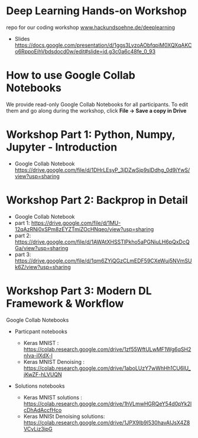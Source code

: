 # Deep Learning Hands-on Workshop
repo for our coding workshop www.hackundsoehne.de/deeplearning

* Slides
https://docs.google.com/presentation/d/1ggs3LvzoAObfqpiM0XQXqAKCo6RppoEihVbdsdocd0w/edit#slide=id.g3c0a6c48fe_0_93


# How to use Google Collab Notebooks
We provide read-only Google Collab Notebooks for all participants.
To edit them and go along during the workshop, click **File -> Save a copy in Drive**


# Workshop Part 1: Python, Numpy, Jupyter - Introduction

* Google Collab Notebook
https://drive.google.com/file/d/1DHrLEsyP_3jDZwSjp9slDdhg_0d9jYwS/view?usp=sharing

# Workshop Part 2: Backprop in Detail
* Google Collab Notebook
* part 1: https://drive.google.com/file/d/1MU-12qAzRNi0xSPm8zEYZTmiZOcHNqeo/view?usp=sharing
* part 2: https://drive.google.com/file/d/1AWAtXHSSTlPkho5aPGNiuLH6pQxDcQGa/view?usp=sharing
* part 3: https://drive.google.com/file/d/1qm6ZYiQGzCLmEDF59CXeWuj5NVmSUk6Z/view?usp=sharing

# Workshop Part 3: Modern DL Framework & Workflow
Google Collab Notebooks

* Particpant notebooks
  * Keras MNIST : https://colab.research.google.com/drive/1zf55WftULwMF1Wg6qSH2nIva-ilXdX-l
  * Keras MNIST Denoising : https://colab.research.google.com/drive/1aboLUzY7wWhHh1CU6IU_jKwZF-hLVUQN
  
  
* Solutions notebooks
  * Keras MNIST solutions : https://colab.research.google.com/drive/1hVLmwHGRQeY54d0pYk2lcDhAdAccfHco
  * Keras MNISt Denoising solutions: https://colab.research.google.com/drive/1JPX9Ib9l530havAIJsX4Z8VCvLiz3ipG

